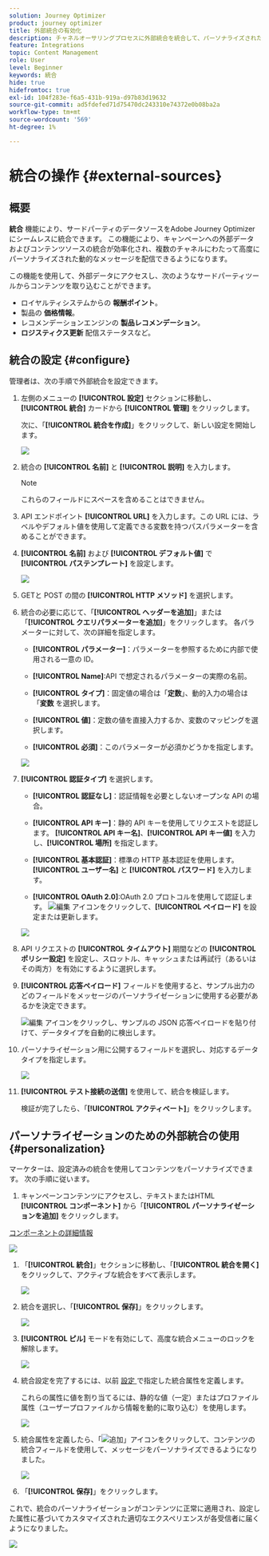 ```yaml
---
solution: Journey Optimizer
product: journey optimizer
title: 外部統合の有効化
description: チャネルオーサリングプロセスに外部統合を統合して、パーソナライズされた動的な情報でコンテンツを強化します
feature: Integrations
topic: Content Management
role: User
level: Beginner
keywords: 統合
hide: true
hidefromtoc: true
exl-id: 104f283e-f6a5-431b-919a-d97b83d19632
source-git-commit: ad5fdefed71d75470dc243310e74372e0b08ba2a
workflow-type: tm+mt
source-wordcount: '569'
ht-degree: 1%

---
```


# 統合の操作 {#external-sources}

## 概要

**統合** 機能により、サードパーティのデータソースをAdobe Journey Optimizerにシームレスに統合できます。 この機能により、キャンペーンへの外部データおよびコンテンツソースの統合が効率化され、複数のチャネルにわたって高度にパーソナライズされた動的なメッセージを配信できるようになります。

この機能を使用して、外部データにアクセスし、次のようなサードパーティツールからコンテンツを取り込むことができます。

* ロイヤルティシステムからの **報酬ポイント**。
* 製品の **価格情報**。
* レコメンデーションエンジンの **製品レコメンデーション**。
* **ロジスティクス更新** 配信ステータスなど。

## 統合の設定 {#configure}

管理者は、次の手順で外部統合を設定できます。

1. 左側のメニューの **[!UICONTROL 設定]** セクションに移動し、**[!UICONTROL 統合]** カードから **[!UICONTROL 管理]** をクリックします。

   次に、「**[!UICONTROL 統合を作成]**」をクリックして、新しい設定を開始します。

   ![](assets/external-integration-config-1.png)

1. 統合の **[!UICONTROL 名前]** と **[!UICONTROL 説明]** を入力します。

   >[!NOTE]
   >
   >これらのフィールドにスペースを含めることはできません。

1. API エンドポイント **[!UICONTROL URL]** を入力します。この URL には、ラベルやデフォルト値を使用して定義できる変数を持つパスパラメーターを含めることができます。

1. **[!UICONTROL 名前]** および **[!UICONTROL デフォルト値]** で **[!UICONTROL パステンプレート]** を設定します。

   ![](assets/external-integration-config-2.png)

1. GETと POST の間の **[!UICONTROL HTTP メソッド]** を選択します。

1. 統合の必要に応じて、「**[!UICONTROL ヘッダーを追加]**」または「**[!UICONTROL クエリパラメーターを追加]**」をクリックします。 各パラメーターに対して、次の詳細を指定します。

   * **[!UICONTROL パラメーター]**：パラメーターを参照するために内部で使用される一意の ID。

   * **[!UICONTROL Name]**:API で想定されるパラメーターの実際の名前。

   * **[!UICONTROL タイプ]**：固定値の場合は「**定数**」、動的入力の場合は「**変数** を選択します。

   * **[!UICONTROL 値]**：定数の値を直接入力するか、変数のマッピングを選択します。

   * **[!UICONTROL 必須]**：このパラメーターが必須かどうかを指定します。

   ![](assets/external-integration-config-3.png)

1. **[!UICONTROL 認証タイプ]** を選択します。

   * **[!UICONTROL 認証なし]**：認証情報を必要としないオープンな API の場合。

   * **[!UICONTROL API キー]**：静的 API キーを使用してリクエストを認証します。 **[!UICONTROL API キー名&#x200B;]**、**[!UICONTROL API キー値&#x200B;]** を入力し、**[!UICONTROL 場所]** を指定します。

   * **[!UICONTROL 基本認証]**：標準の HTTP 基本認証を使用します。 **[!UICONTROL ユーザー名]** と **[!UICONTROL パスワード]** を入力します。

   * **[!UICONTROL OAuth 2.0]**:OAuth 2.0 プロトコルを使用して認証します。 ![ 編集 ](assets/do-not-localize/Smock_Edit_18_N.svg) アイコンをクリックして、**[!UICONTROL ペイロード]** を設定または更新します。

   ![](assets/external-integration-config-4.png)

1. API リクエストの **[!UICONTROL タイムアウト]** 期間などの **[!UICONTROL ポリシー設定]** を設定し、スロットル、キャッシュまたは再試行（あるいはその両方）を有効にするように選択します。

1. **[!UICONTROL 応答ペイロード]** フィールドを使用すると、サンプル出力のどのフィールドをメッセージのパーソナライゼーションに使用する必要があるかを決定できます。

   ![ 編集 ](assets/do-not-localize/Smock_Edit_18_N.svg) アイコンをクリックし、サンプルの JSON 応答ペイロードを貼り付けて、データタイプを自動的に検出します。

1. パーソナライゼーション用に公開するフィールドを選択し、対応するデータタイプを指定します。

   ![](assets/external-integration-config-5.png)

1. **[!UICONTROL テスト接続の送信]** を使用して、統合を検証します。

   検証が完了したら、「**[!UICONTROL アクティベート]**」をクリックします。

## パーソナライゼーションのための外部統合の使用 {#personalization}

マーケターは、設定済みの統合を使用してコンテンツをパーソナライズできます。 次の手順に従います。

1. キャンペーンコンテンツにアクセスし、テキストまたはHTML **[!UICONTROL コンポーネント]** から「**[!UICONTROL パーソナライゼーションを追加]** をクリックします。

[コンポーネントの詳細情報](../email/content-components.md)

   ![](assets/external-integration-content-1.png)

1. 「**[!UICONTROL 統合]**」セクションに移動し、「**[!UICONTROL 統合を開く]** をクリックして、アクティブな統合をすべて表示します。

   ![](assets/external-integration-content-2.png)

1. 統合を選択し、「**[!UICONTROL 保存]**」をクリックします。

   ![](assets/external-integration-content-3.png)

1. **[!UICONTROL ピル]** モードを有効にして、高度な統合メニューのロックを解除します。

   ![](assets/external-integration-content-4.png)

1. 統合設定を完了するには、以前 [ 設定 ](#configure) で指定した統合属性を定義します。

   これらの属性に値を割り当てるには、静的な値（一定）またはプロファイル属性（ユーザープロファイルから情報を動的に取り込む）を使用します。

   ![](assets/external-integration-content-5.png)

1. 統合属性を定義したら、「![ 追加 ](assets/do-not-localize/Smock_Add_18_N.svg)」アイコンをクリックして、コンテンツの統合フィールドを使用して、メッセージをパーソナライズできるようになりました。

   ![](assets/external-integration-content-6.png)

1. 「**[!UICONTROL 保存]**」をクリックします。

これで、統合のパーソナライゼーションがコンテンツに正常に適用され、設定した属性に基づいてカスタマイズされた適切なエクスペリエンスが各受信者に届くようになりました。

![](assets/external-integration-content-7.png)
